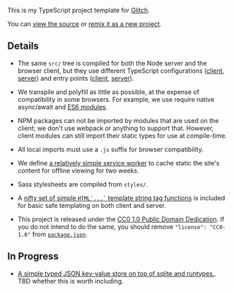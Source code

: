 This is my TypeScript project template for [Glitch](https://glitch.com).

You can [view the source](https://glitch.com/edit/#!/ts) or
[remix it as a new project](https://glitch.com/edit/#!/remix/ts).

## Details

- The same `src/` tree is compiled for both the Node server and the browser 
  client, but they use different TypeScript configurations
  ([client](https://glitch.com/edit/#!/ts?path=src/client.tsconfig.json),
  [server](https://glitch.com/edit/#!/ts?path=src/server.tsconfig.json)) and
  entry points
  ([client](https://glitch.com/edit/#!/ts?path=src/client/main.ts),
  [server](https://glitch.com/edit/#!/ts?path=src/server/main.ts)).

- We transpile and polyfill as little as possible, at the expense of 
  compatibility in some browsers. For example, we use require native 
  async/await and
  [ES6 modules](https://www.chromestatus.com/feature/5365692190687232).

- NPM packages can not be imported by modules that are used on the client;
  we don't use webpack or anything to support that. However, client modules
  can still import their static types for use at compile-time.

- All local imports must use a `.js` suffix for browser compatibility.

- We define [a relatively simple service
  worker](https://glitch.com/edit/#!/ts?path=src/client/service-worker.ts) to
  cache static the site's content for offline viewing for two weeks.

- Sass stylesheets are compiled from `styles/`.

- A [nifty set of simple <code>HTML\`...\`</code> template string tag
  functions](https://glitch.com/edit/#!/ts?path=src/common/html.ts) is
  included for basic safe templating on both client and server.

- This project is released under the [CC0 1.0 Public Domain
  Dedication](https://creativecommons.org/publicdomain/zero/1.0/). If you
  do not intend to do the same, you should remove `"license": "CC0-1.0"` from
  [`package.json`](https://glitch.com/edit/#!/ts?path=package.json).

## In Progress

- [A simple typed JSON key-value store on top of sqlite and
  runtypes.](https://glitch.com/edit/#!/ts?path=src/server/datastore.ts).
  TBD whether this is worth including.
